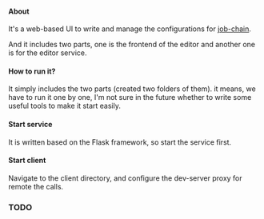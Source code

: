 #### About

It's a web-based UI to write and manage the configurations for [job-chain](https://github.com/zhangyanwei/job-chain).

And it includes two parts, one is the frontend of the editor and another one is for the editor service.

#### How to run it?

It simply includes the two parts (created two folders of them). it means, we have to run it one by one, I'm not sure in the future whether to write some useful tools to make it start easily.

#### Start service

It is written based on the Flask framework, so start the service first.

#### Start client

Navigate to the client directory, and configure the dev-server proxy for remote the calls.

### TODO
